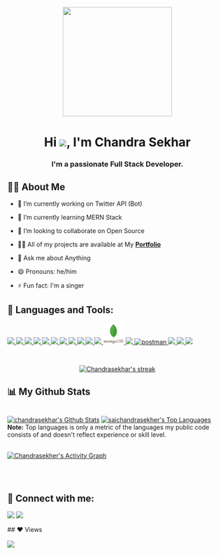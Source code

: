 <p align="center">
<a href="#"><img width="250px" height="250px" src="https://github.com/saichandrasekher/saichandrasekher/blob/main/animation_300_kq9ktxo5.gif" /></a>
</p>
<h1 align="center">Hi <img src="https://raw.githubusercontent.com/MartinHeinz/MartinHeinz/master/wave.gif" width="30px">, I'm Chandra Sekhar</h1>
<h3 align="center">I'm a passionate Full Stack Developer.</h3>

## 🙋‍♂️ About Me

- 🔭 I’m currently working on Twitter API (Bot)

- 🌱 I’m currently learning MERN Stack

- 👯 I’m looking to collaborate on Open Source

- 👨‍💻 All of my projects are available at My **[Portfolio](https://saichandrasekher.github.io/portfolio-chandu/)**

- 💬 Ask me about Anything

- 😄 Pronouns: he/him 

- ⚡ Fun fact: I'm a singer

## 🚀 Languages and Tools:

<p align="left">
    <a href="https://www.python.org" target="_blank"> <img src="https://img.icons8.com/color/48/000000/python.png"/> </a>  
    <a href="http://www.cplusplus.org/" target="_blank"> <img src="https://img.icons8.com/color/48/000000/c-plus-plus-logo.png"/>
    <a href="https://www.java.com" target="_blank"> <img src="https://img.icons8.com/color/48/000000/java-coffee-cup-logo.png"/> </a>
    <a href="https://developer.mozilla.org/en-US/docs/Web/JavaScript" target="_blank"> <img src="https://img.icons8.com/color/48/000000/javascript.png"/> </a> 
    <a href="https://www.w3.org/html/" target="_blank"> <img src="https://img.icons8.com/color/48/000000/html-5.png"/> </a> 
    <a href="https://www.w3schools.com/css/" target="_blank"> <img src="https://img.icons8.com/color/48/000000/css3.png"/> </a> 
    <a href="https://getbootstrap.com" target="_blank"> <img src="https://img.icons8.com/color/48/000000/bootstrap.png"/> </a> 
    <a href="https://reactjs.org/" target="_blank"> <img src="https://img.icons8.com/color/48/000000/react-native.png"/> </a>
    <a href="https://nodejs.org" target="_blank"> <img src="https://img.icons8.com/color/48/000000/npm.png"/> </a> 
    <a href="https://www.mysql.com/" target="_blank"> <img src="https://img.icons8.com/fluent/50/000000/mysql-logo.png"/> </a>
    <a href="https://flask.palletsprojects.com/en/2.0.x/" target="_blank"> <img src="https://img.icons8.com/nolan/48/flask.png"/>
    <a href="https://www.mongodb.com/" target="_blank"> <img src="https://raw.githubusercontent.com/devicons/devicon/master/icons/mongodb/mongodb-original-wordmark.svg" alt="mongodb" width="48" height="48"/> </a> 
    <a href="https://firebase.google.com/" target="_blank"> <img src="https://img.icons8.com/color/48/000000/firebase.png"/> </a> 
    <a href="https://postman.com" target="_blank"> <img src="https://www.vectorlogo.zone/logos/getpostman/getpostman-icon.svg" alt="postman" width="45" height="45"/> </a>   
    <a href="https://git-scm.com/" target="_blank"> <img src="https://img.icons8.com/color/48/000000/git.png"/> </a>
    <a href="https://www.figma.com/" target="_blank"> <img src="https://img.icons8.com/fluent/48/000000/figma.png"/> </a>
    <a href="https://www.adobe.com/products/xd.html" target="_blank"> <img src="https://img.icons8.com/color/48/000000/adobe-xd.png"/> </a>
</p>
 <br/>

<p align="center">
    <a href="https://github.com/saichandrasekher/github-readme-streak-stats">
        <img title="🔥 Get streak stats for your profile at git.io/streak-stats" alt="Chandrasekhar's streak" src="https://github-readme-streak-stats.herokuapp.com/?user=SubhamRaoniar28&theme=black-ice&hide_border=true&stroke=0000&background=060A0CD0"/>
    </a>
</p>
        
## 📊 My Github Stats

  <br/>
    <a href="https://github.com/saichandrasekher/github-readme-stats"><img alt="chandrasekhar's Github Stats" src="https://github-readme-stats.vercel.app/api?username=saichandrasekher&show_icons=true&count_private=true&theme=react&hide_border=true&bg_color=0D1117" /></a>
    <a href="https://github.com/saichandrasekher/github-readme-stats"><img alt="saichandrasekher's Top Languages" src="https://github-readme-stats.vercel.app/api/top-langs/?username=saichandrasekher&langs_count=8&count_private=true&layout=compact&theme=react&hide_border=true&bg_color=0D1117" /></a>     
  <br/>
  <b>Note:</b> Top languages is only a metric of the languages my public code consists of and doesn't reflect experience or skill level.


<br/>
<br/>

<a href="https://github.com/saichandrasekher/github-readme-activity-graph"><img alt="Chandrasekher's Activity Graph" src="https://activity-graph.herokuapp.com/graph?username=saichandrasekher&bg_color=0D1117&color=5BCDEC&line=5BCDEC&point=FFFFFF&hide_border=true" /></a>

<br/>
<br/>
        
## 🚀 Connect with me:
        
<p align="left">

<a href = "https://www.linkedin.com/in/sai-chandra-sekhar-6a07056a/"><img src="https://img.icons8.com/fluent/48/000000/linkedin.png"/></a>
<a href = "https://www.instagram.com/saichandrasekhar09/"><img src="https://img.icons8.com/fluent/48/000000/instagram-new.png"/></a>

</p>
## ❤ Views
<br/>
<br/>
        
<a href="https://github.com/Meghna-DAS/github-profile-views-counter">
    <img src="https://komarev.com/ghpvc/?username=saichandrasekher">
</a>
